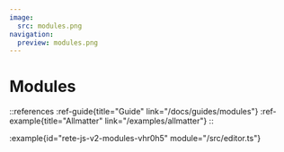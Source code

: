 ```yaml
---
image:
  src: modules.png
navigation:
  preview: modules.png
---
```


# Modules

::references
:ref-guide{title="Guide" link="/docs/guides/modules"}
:ref-example{title="Allmatter" link="/examples/allmatter"}
::

:example{id="rete-js-v2-modules-vhr0h5" module="/src/editor.ts"}
